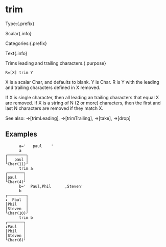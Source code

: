 # trim

Type:{.prefix}

Scalar{.info}

Categories:{.prefix}

Text{.info}

Trims leading and trailing characters.{.purpose}

~~~
R=[X] trim Y
~~~

X is a scalar Char, and defaults to blank. Y is Char. R is Y with the leading and trailing
characters defined in X removed.

If X is single character, then all leading an trailing characters that equal X are removed. If X is
a string of N (2 or more) characters, then the first and last N characters are removed if they
match X.

See also: →[trimLeading], →[trimTrailing], →[take], →[drop]

## Examples

~~~
      a='   paul    '
      a
┌────────┐
│   paul │
└Char(11)┘
      trim a
┌───────┐
│paul   │
└Char(4)┘
      b='  Paul,Phil      ,Steven'
      b
┌────────┐
↓  Paul  │
│Phil    │
│Steven  │
└Char(10)┘
      trim b
┌───────┐
↓Paul   │
│Phil   │
│Steven │
└Char(6)┘
~~~


